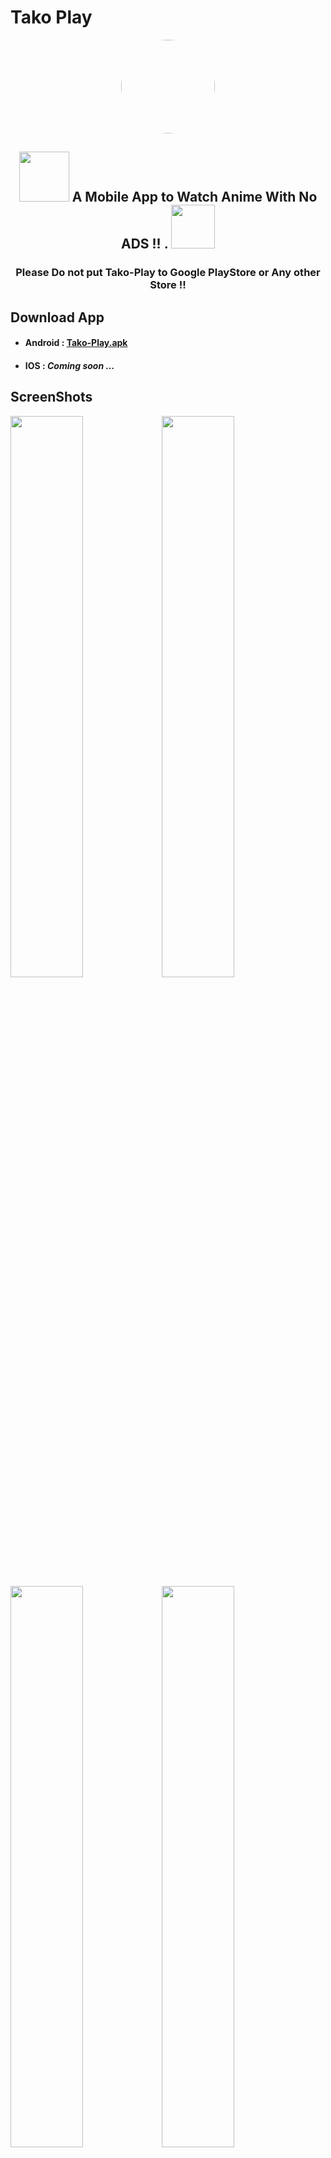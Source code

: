 # Tako Play

<p align="center"><a href="https://github.com/kaungsatthe1n/Tako-Play"><img src="https://github.com/kaungsatthe1n/Tako-Play/blob/main/assets/images/logo.jpg?raw=true" width="150" height="auto" style="border-radius:60%"></a></p>

<h2 align="center" ><img src="https://pngimage.net/wp-content/uploads/2018/06/funny-anime-png-2.png" width="80"/><span style="font-size:100%"> A Mobile App to Watch Anime With No ADS !! .  </span><img src="https://github.com/kaungsatthe1n/Tako-Play/blob/main/assets/images/rem_show.png?raw=true"  width="70"/><h3/>

<h3 align ="center"> Please Do not put Tako-Play to Google PlayStore or Any other Store !! <h3/>

## Download App

- #### Android : [Tako-Play.apk](https://github.com/kaungsatthe1n/Tako-Play/releases/download/v1.0.2/app.apk)

- #### IOS : _Coming soon ..._

## ScreenShots

<img src="https://github.com/kaungsatthe1n/Tako-Play/blob/main/assets/screenshots/screenshot(1).jpg?raw=true" width ="48%"><img src="https://github.com/kaungsatthe1n/Tako-Play/blob/main/assets/screenshots/screenshot(2).jpg?raw=true" width ="48%"><img src="https://github.com/kaungsatthe1n/Tako-Play/blob/main/assets/screenshots/screenshot(6).jpg?raw=true" width ="48%"><img src="https://github.com/kaungsatthe1n/Tako-Play/blob/main/assets/screenshots/screenshot(3).jpg?raw=true" width ="48%"><img src="https://github.com/kaungsatthe1n/Tako-Play/blob/main/assets/screenshots/screenshot(4).jpg?raw=true" width ="95%"><img src="https://github.com/kaungsatthe1n/Tako-Play/blob/main/assets/screenshots/screenshot(5).jpg?raw=true" width ="95%">

## Brief About App

Parsing require data from website and serve anime with Ads FREE :bangbang:

### Features

- Popular Animes
- Recently Added Animes
- Ongoing Animes
- Search Anime
- No Annoying Ads
- Auto Video Quality Detect
- Update Support

## Clone Repository

Open Your `Terminal` and `Paste`

```bash
$ git clone https://github.com/kaungsatthe1n/Tako-Play.git
```

## Build Setup

```bash

# install dependencies

$ flutter pub get
```

## Found This Project Useful ?

You can leave a star :star: at the top-right corner of this repository.
